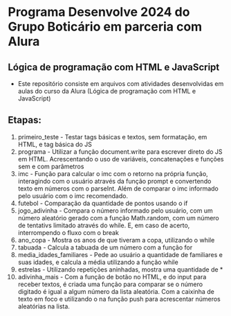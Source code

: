 # Programa Desenvolve 2024 do Grupo Boticário em parceria com Alura

## Lógica de programação com HTML e JavaScript
- Este repositório consiste em arquivos com atividades desenvolvidas em aulas do curso da Alura (Lógica de programação com HTML e JavaScript)

## Etapas:
1. primeiro_teste - Testar tags básicas e textos, sem formatação, em HTML, e tag básica do JS
2. programa - Utilizar a função document.write para escrever direto do JS em HTML. Acrescentando o uso de variáveis, concatenações e funções sem e com parâmetros
3. imc - Função para calcular o imc com o retorno na própria função, interagindo com o usuário através da função prompt e convertendo texto em números com o parseInt.
Além de comparar o imc informado pelo usuário com o imc recomendado.
4. futebol - Comparação da quantidade de pontos usando o if
5. jogo_adivinha - Compara o número informado pelo usuário, com um número aleatório gerado com a função Math.random, com um número de tentativs limitado através do while.
E, em caso de acerto, interrompendo o fluxo com o break
7. ano_copa - Mostra os anos de que tiveram a copa, utilizando o while
8. tabuada - Calcula a tabuada de um número com a função for
9. media_idades_familiares - Pede ao usuário a quantidade de familiares e suas idades, e calcula a média utilizando a função while
10. estrelas - Utilizando repetições aninhadas, mostra uma quantidade de *
11. adivinha_mais - Com a função de botão no HTML, e do input para receber textos, é criada uma função para comparar se o número digitado é igual a algum número da lista aleatória.
Com a caixinha de texto em foco e utilizando o na função push para acrescentar números aleatórias na lista.
